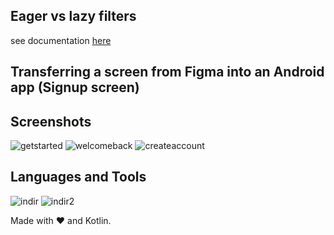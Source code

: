 ## Eager vs lazy filters
see documentation [here](https://github.com/ahmetfurkans/ahmet-furkan-sevim-odev2/blob/master/Eager-lazy-filters.md)

## Transferring a screen from Figma into an Android app (Signup screen)
## Screenshots
![getstarted](https://user-images.githubusercontent.com/78302281/188329501-27c67743-6294-429e-ac2c-9e6215e53e45.png)
![welcomeback](https://user-images.githubusercontent.com/78302281/188329503-0611e460-33af-42d2-8cd1-1071d53f9ab7.png)
![createaccount](https://user-images.githubusercontent.com/78302281/188329504-a8939086-abb5-4b2b-8294-6038f0056277.png)

## Languages and Tools
![indir](https://user-images.githubusercontent.com/78302281/188330303-544db120-19bf-44bf-9e29-f10379c866ed.png)
![indir2](https://user-images.githubusercontent.com/78302281/188330304-70ff8147-16e4-4bfa-a242-a3a2c6218990.png)

Made with :heart: and Kotlin.
